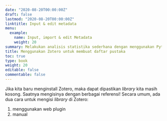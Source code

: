 ```yaml
---
date: "2020-08-20T00:00:00Z"
draft: false
lastmod: "2020-08-20T00:00:00Z"
linktitle: Input & edit metadata
menu:
  example:
    name: Input, import & edit Metadata
    weight: 20
summary: Melakukan analisis statistika sederhana dengan menggunakan Python
title: Menggunakan Zotero untuk membuat daftar pustaka
toc: true
type: book
weight: 20
editable: false
commentable: false
---
```


Jika kita baru menginstall Zotero, maka dapat dipastikan _library_ kita masih kosong. Saatnya mengisinya dengan berbagai referensi! Secara umum, ada dua cara untuk mengisi _library_ di Zotero:
1. menggunakan web plugin
1. manual



